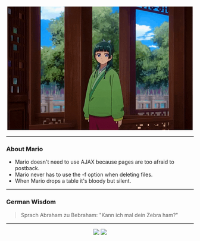 <p align="center">
  <img src="assets/maomao.gif" />
</p>

---

### About Mario
- Mario doesn't need to use AJAX because pages are too afraid to postback.
- Mario never has to use the -f option when deleting files.
- When Mario drops a table it's bloody but silent.

---

### German Wisdom
> Sprach Abraham zu Bebraham: "Kann ich mal dein Zebra ham?"

---

<p align="center">
  <a>
    <img height="180em" src="https://github-readme-stats-eight-theta.vercel.app/api?username=Torfkopp&show_icons=true&theme=dark&include_all_commits=true&count_private=true"/>
  </a>
  <a href="https://github.com/Torfkopp?tab=repositories">
    <img height="180em" src="https://github-readme-stats-eight-theta.vercel.app/api/top-langs/?username=torfkopp&layout=compact&theme=dark&langs_count=8&hide=java"/>
  </a>
</p>
